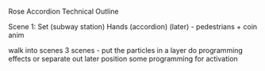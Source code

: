 Rose Accordion Technical Outline

Scene 1:
Set (subway station)
Hands (accordion)
(later)  - pedestrians + coin anim

walk into scenes
3 scenes - put the particles in a layer
do programming effects or separate out later
position
some programming for activation
